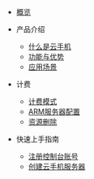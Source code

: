 * [概览](/uphone/README.md)
* 产品介绍   <!-- 以下是参考的目录模版，旨在建议产品文档应该包含的内容模块。实际章节划分可根据实际内容进行调整 -->
   * [什么是云手机](/uphone/_whatUphone.md)
   * [功能与优势](/uphone/_function.md)
   * [应用场景](/uphone/_application.md)

* 计费
   * [计费模式](/uphone/price.md#计费模式)
   * [ARM服务器配置](/uphone/price.md#AMR服务器配置)
   * [资源删除](/uphone/price.md#资源删除)

* 快速上手指南
  * [注册控制台账号](/uphone/signin.md#创建账号)
  * [创建云手机服务器](/uphone/create.md#创建云手机服务器)
   
